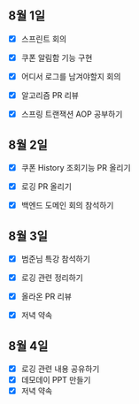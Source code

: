## 8월 1일

- [x] 스프린트 회의
- [x] 쿠폰 알림함 기능 구현
- [x] 어디서 로그를 남겨야할지 회의
- [x] 알고리즘 PR 리뷰
- [x] 스프링 트랜잭션 AOP 공부하기


## 8월 2일

- [x] 쿠폰 History 조회기능 PR 올리기
- [x] 로깅 PR 올리기
- [x] 백엔드 도메인 회의 참석하기


## 8월 3일

- [x] 범준님 특강 참석하기
- [x] 로깅 관련 정리하기
- [x] 올라온 PR 리뷰
- [x] 저녁 약속


## 8월 4일

- [x] 로깅 관련 내용 공유하기
- [x] 데모데이 PPT 만들기
- [x] 저녁 약속
